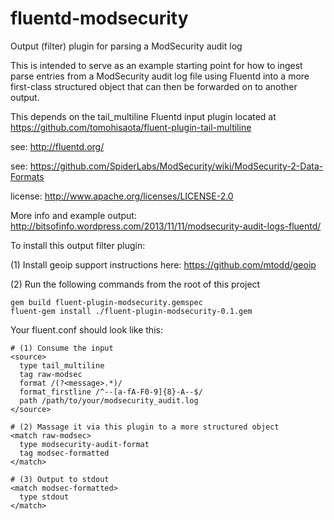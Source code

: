 fluentd-modsecurity
===================

Output (filter) plugin for parsing a ModSecurity audit log

This is intended to serve as an example starting point for how to ingest
parse entries from a ModSecurity audit log file using Fluentd into a more first-class
structured object that can then be forwarded on to another output.

This depends on the tail_multiline Fluentd input plugin located 
at https://github.com/tomohisaota/fluent-plugin-tail-multiline

see: http://fluentd.org/

see: https://github.com/SpiderLabs/ModSecurity/wiki/ModSecurity-2-Data-Formats

license: http://www.apache.org/licenses/LICENSE-2.0 

More info and example output: http://bitsofinfo.wordpress.com/2013/11/11/modsecurity-audit-logs-fluentd/

To install this output filter plugin:

(1) Install geoip support instructions here: https://github.com/mtodd/geoip


(2) Run the following commands from the root of this project

```
gem build fluent-plugin-modsecurity.gemspec
fluent-gem install ./fluent-plugin-modsecurity-0.1.gem
``` 

Your fluent.conf should look like this:

```
# (1) Consume the input
<source>
  type tail_multiline
  tag raw-modsec
  format /(?<message>.*)/
  format_firstline /^--[a-fA-F0-9]{8}-A--$/
  path /path/to/your/modsecurity_audit.log
</source>

# (2) Massage it via this plugin to a more structured object
<match raw-modsec>
  type modsecurity-audit-format
  tag modsec-formatted
</match>

# (3) Output to stdout
<match modsec-formatted>
  type stdout
</match>
```
